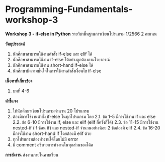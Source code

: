 # Programming-Fundamentals-workshop-3

**Workshop 3 - if-else in Python**
รายวิชาพื้นฐานการเขียนโปรแกรม 1/2566
2 คะแนน

**วัตถุประสงค์**
1. นักศึกษาสามารถใช้งานคำสั่ง if-else และ elif ได้
2. นักศึกษาสามารถใช้งาน if-else ได้อย่างถูกต้องตามไวยากรณ์
3. นักศึกษาสามารถใช้งาน short-hand if-else ได้
4. นักศึกษามีความมั่นใจในการใช้งานคำสั่งเงื่อนไข if-else

**เนื้อหาที่เกี่ยวข้อง**
1. บทที่ 4-6

**คำชี้แจง**
1. ให้นักศึกษาเขียนโปรแกรมจำนวน 20 โปรแกรม
2. ต้องมีการใช้งานคำสั่ง if-else ในทุกโปรแกรม โดย
   2.1. ข้อ 1-5 มีการใช้งาน if และ else
   2.2. ข้อ 6-10 มีการใช้งาน if, else และ elif (elif กี่ครั้งก็ได้)
   2.3. ข้อ 11-15 มีการใช้งาน nested-if (if ซ้อน if) และ nested-if จำนวนอย่างน้อย 2 ข้อต้องมี elif
   2.4. ข้อ 16-20 มีการใช้งาน short-hand if โดยต้องมี elif ด้วย
4. ทุกโปรแกรมต้องทำงานได้โดยไม่มี error
5. มี comment อธิบายการทำงานในทุกส่วนของโค้ด

**การส่งงาน**
ส่งงานภายในคาบเรียน
